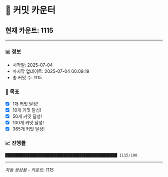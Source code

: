 # 🔢 커밋 카운터

## 현재 카운트: 1115

---

### 📊 정보
- 시작일: 2025-07-04
- 마지막 업데이트: 2025-07-04 00:09:19
- 총 커밋 수: 1115

### 🎯 목표
- [x] 1개 커밋 달성!
- [x] 10개 커밋 달성!
- [x] 50개 커밋 달성!
- [x] 100개 커밋 달성!
- [x] 365개 커밋 달성!

### 📈 진행률
```
██████████████████████████████████████████████████ 1115/100
```

---
*자동 생성됨 - 카운트: 1115*

